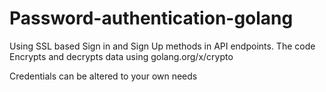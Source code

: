 # Password-authentication-golang

Using SSL based Sign in and Sign Up methods in API endpoints.
The code Encrypts and decrypts data using golang.org/x/crypto

Credentials can be altered to your own needs
